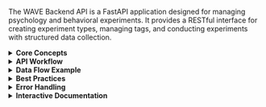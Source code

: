 The WAVE Backend API is a FastAPI application designed for managing psychology and behavioral experiments. It provides a RESTful interface for creating experiment types, managing tags, and conducting experiments with structured data collection.

<details>
<summary><strong>Core Concepts</strong></summary>

### 1. Experiment Types
Experiment types define the structure and schema for different kinds of experiments. They act as templates that specify:
- What kind of data will be collected
- The database schema for storing results
- Metadata about the experiment methodology

### 2. Tags
Tags are used to categorize and organize experiments. They enable:
- Filtering experiments by research area (e.g., "cognitive", "memory", "attention")
- Grouping related experiments across different types
- Searchable metadata for data analysis

### 3. Experiments
Experiments are individual instances or runs of a specific experiment type. Each experiment:
- References an experiment type (defines the structure)
- Contains participant information
- Stores experimental data and results
- Can be tagged for organization

</details>

<details>
<summary><strong>API Workflow</strong></summary>

### Step 1: Create Experiment Types (Required First)

Before creating experiments, you must define the experiment types that will be used.

**POST `/api/v1/experiment-types/`**

```json
{
  "name": "cognitive_assessment",
  "description": "Cognitive performance evaluation with reaction time measurements",
  "table_name": "cognitive_test_data",
  "schema_definition": {
    "reaction_time": "FLOAT",
    "accuracy": "FLOAT", 
    "difficulty_level": "INTEGER",
    "stimulus_type": "STRING"
  }
}
```

The `schema_definition` field allows you to specify additional columns that will be created for storing experiment-specific data.

**Supported Column Types:**
- `INTEGER` - Whole numbers
- `FLOAT` - Decimal numbers  
- `STRING` - Text (up to 255 characters)
- `TEXT` - Long text
- `BOOLEAN` - True/false values
- `DATETIME` - Date and time values
- `JSON` - JSON objects

**Note:** When you create an experiment type, a dedicated database table is automatically created with your custom columns plus these required columns: `id`, `participant_id`, `created_at`, `updated_at`.

### Step 2: Create Tags (Optional)

Create tags to categorize your experiments. This step is optional but recommended for organization.

**POST `/api/v1/tags/`**

```json
{
  "name": "cognitive",
  "description": "Cognitive performance and mental processing experiments"
}
```

Common tag examples:
- `cognitive` - Mental processing experiments
- `memory` - Memory-related studies
- `attention` - Attention and focus studies
- `behavioral` - Behavioral response experiments
- `visual` - Visual perception studies
- `audio` - Auditory processing experiments

### Step 3: Create Experiments

Once you have experiment types defined, you can create individual experiment instances.

**POST `/api/v1/experiments/`**

```json
{
  "experiment_type_id": 1,
  "participant_id": "SUBJ-2024-001",
  "description": "Cognitive assessment with visual stimuli for participant 001",
  "tags": ["cognitive", "visual", "attention"],
  "additional_data": {
    "session_duration": 30,
    "difficulty_level": 2,
    "baseline_score": 85,
    "notes": "First session, participant was alert and cooperative"
  }
}
```

### Step 4: Add Experiment Data

Once you have created experiments, you can add actual data rows to the experiment's custom table.

**POST `/api/v1/experiment-data/{experiment_id}/data/`**

```json
{
  "participant_id": "SUBJ-2024-001",
  "data": {
    "reaction_time": 1.23,
    "accuracy": 0.85,
    "difficulty_level": 2,
    "stimulus_type": "visual"
  }
}
```

This creates a new row in the experiment type's data table with the custom columns you defined.

**Get Experiment Data**

**GET `/api/v1/experiment-data/{experiment_id}/data/`**

Supports filtering by:
- `participant_id` - Filter by participant  
- `created_after` - Filter by creation date (after)
- `created_before` - Filter by creation date (before)
- `limit` and `offset` - Pagination

**Update Experiment Data**

**PUT `/api/v1/experiment-data/{experiment_id}/data/row/{row_id}`**

```json
{
  "participant_id": "SUBJ-2024-001",
  "data": {
    "reaction_time": 1.45,
    "accuracy": 0.90
  }
}
```

**Query Experiment Data**

**POST `/api/v1/experiment-data/{experiment_id}/data/query`**

```json
{
  "participant_id": "SUBJ-2024-001",
  "filters": {
    "difficulty_level": 2,
    "accuracy": 0.85
  },
  "created_after": "2024-01-01T00:00:00",
  "limit": 100,
  "offset": 0
}
```

### Step 5: Query and Manage Experiments

#### Get All Experiments
**GET `/api/v1/experiments/`**

Supports filtering by:
- `experiment_type_id` - Filter by experiment type
- `participant_id` - Filter by participant
- `tags` - Filter by tags
- `skip` and `limit` - Pagination

Example: `GET /api/v1/experiments/?tags=cognitive&tags=memory&limit=50`

#### Get Specific Experiment
**GET `/api/v1/experiments/{experiment_uuid}`**

#### Get Experiment Schema Information
**GET `/api/v1/experiments/{experiment_uuid}/columns`**

Returns the database schema for the experiment, including both base columns and any custom columns defined in the experiment type.

</details>

<details>
<summary><strong>Data Flow Example</strong></summary>

Here's a complete workflow for a memory study:

1. **Create Experiment Type:**
   ```json
   {
     "name": "word_recall_test",
     "description": "Memory test using word list recall",
     "table_name": "word_recall_data",
     "schema_definition": {
       "word_list_length": "INTEGER",
       "recall_accuracy": "FLOAT",
       "recall_time": "FLOAT",
       "strategy_used": "STRING"
     }
   }
   ```

2. **Create Tags:**
   ```json
   [
     {"name": "memory", "description": "Memory-related experiments"},
     {"name": "recall", "description": "Recall-based memory tests"},
     {"name": "verbal", "description": "Verbal/language-based tasks"}
   ]
   ```

3. **Run Experiments:**
   ```json
   {
     "experiment_type_id": 1,
     "participant_id": "MEM-STUDY-001",
     "description": "Word recall test - 20 word list",
     "tags": ["memory", "recall", "verbal"],
     "additional_data": {
       "word_list_length": 20,
       "session_time": "morning",
       "participant_age": 25,
       "notes": "Participant used visualization strategy"
     }
   }
   ```

4. **Add Experiment Data:**
   ```json
   {
     "participant_id": "MEM-STUDY-001",
     "data": {
       "word_list_length": 20,
       "recall_accuracy": 0.75,
       "recall_time": 45.2,
       "strategy_used": "visualization"
     }
   }
   ```

5. **Query Results:**
   - Get all memory experiments: `GET /api/v1/experiments/?tags=memory`
   - Get specific participant data: `GET /api/v1/experiments/?participant_id=MEM-STUDY-001`
   - Get experiment data: `GET /api/v1/experiment-data/{experiment_id}/data/?participant_id=MEM-STUDY-001`
   - Query data with filters: `POST /api/v1/experiment-data/{experiment_id}/data/query` with custom filters
   - Get schema info: `GET /api/v1/experiments/{uuid}/columns`

</details>

<details>
<summary><strong>Best Practices</strong></summary>

### Naming Conventions
- **Experiment Types**: Use descriptive names like `cognitive_assessment`, `memory_recall_test`
- **Participant IDs**: Use consistent formats like `SUBJ-2024-001`, `PART-COGNITIVE-123`
- **Tags**: Use lowercase, single words when possible (`memory`, `cognitive`, `visual`)

### Data Organization
- Plan your experiment types before starting data collection
- Use tags consistently across experiments for better filtering
- Include meaningful descriptions for both experiments and experiment types
- Store metadata in `additional_data` for flexibility

### Schema Design
- Define custom columns in experiment type `schema_definition` for structured data
- Use appropriate data types: `INTEGER`, `FLOAT`, `STRING`, `TEXT`, `BOOLEAN`, `DATETIME`, `JSON`
- Consider what data you'll need for analysis when designing schemas
- Remember that each experiment type gets its own dedicated table for data storage
- Always include participant_id when adding data rows - it's required for all experiment data

</details>

<details>
<summary><strong>Error Handling</strong></summary>

The API returns standard HTTP status codes:
- `200` - Success
- `400` - Bad Request (validation errors, missing required fields)
- `404` - Not Found (experiment, experiment type, or tag doesn't exist)
- `500` - Internal Server Error

Common validation errors:
- Missing required fields
- Invalid `experiment_type_id` (must reference existing experiment type)
- Invalid data types in request body
- Duplicate names (experiment types and tags must be unique)

</details>

<details>
<summary><strong>Interactive Documentation</strong></summary>

**Available Documentation Endpoints:**
- `/docs` - Interactive Swagger UI
- `/redoc` - Alternative ReDoc interface
- `/openapi.json` - OpenAPI specification

The Swagger UI provides:
- Interactive forms with example data
- Real-time API testing
- Schema validation
- Response examples

Use the interactive documentation to explore the API and test endpoints with sample data.

</details>